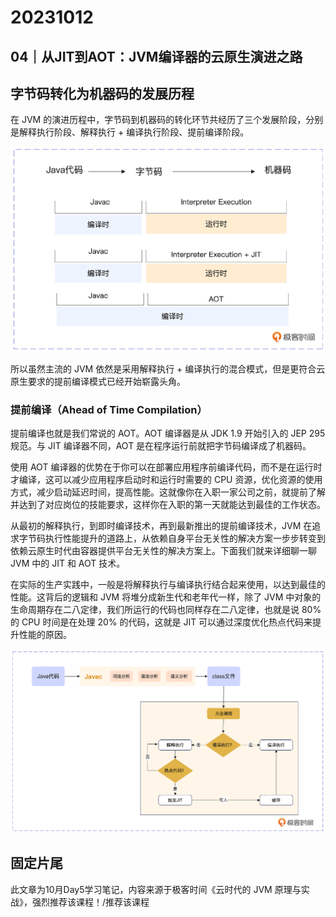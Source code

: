 # 20231012

## 04｜从JIT到AOT：JVM编译器的云原生演进之路


## 字节码转化为机器码的发展历程

在 JVM 的演进历程中，字节码到机器码的转化环节共经历了三个发展阶段，分别是解释执行阶段、解释执行 + 编译执行阶段、提前编译阶段。

![](res/2023-10-12-11-50-12.png)

所以虽然主流的 JVM 依然是采用解释执行 + 编译执行的混合模式，但是更符合云原生要求的提前编译模式已经开始崭露头角。

### 提前编译（Ahead of Time Compilation）

提前编译也就是我们常说的 AOT。AOT 编译器是从 JDK 1.9 开始引入的 JEP 295 规范。与 JIT 编译器不同，AOT 是在程序运行前就把字节码编译成了机器码。

使用 AOT 编译器的优势在于你可以在部署应用程序前编译代码，而不是在运行时才编译，这可以减少应用程序启动时和运行时需要的 CPU 资源，优化资源的使用方式，减少启动延迟时间，提高性能。这就像你在入职一家公司之前，就提前了解并达到了对应岗位的技能要求，这样你在入职的第一天就能达到最佳的工作状态。

从最初的解释执行，到即时编译技术，再到最新推出的提前编译技术，JVM 在追求字节码执行性能提升的道路上，从依赖自身平台无关性的解决方案一步步转变到依赖云原生时代由容器提供平台无关性的解决方案上。下面我们就来详细聊一聊 JVM 中的 JIT 和 AOT 技术。

在实际的生产实践中，一般是将解释执行与编译执行结合起来使用，以达到最佳的性能。这背后的逻辑和 JVM 将堆分成新生代和老年代一样，除了 JVM 中对象的生命周期存在二八定律，我们所运行的代码也同样存在二八定律，也就是说 80% 的 CPU 时间是在处理 20% 的代码，这就是 JIT 可以通过深度优化热点代码来提升性能的原因。

![](res/2023-10-12-11-55-39.png)

## 固定片尾

此文章为10月Day5学习笔记，内容来源于极客时间《云时代的 JVM 原理与实战》，强烈推荐该课程！/推荐该课程